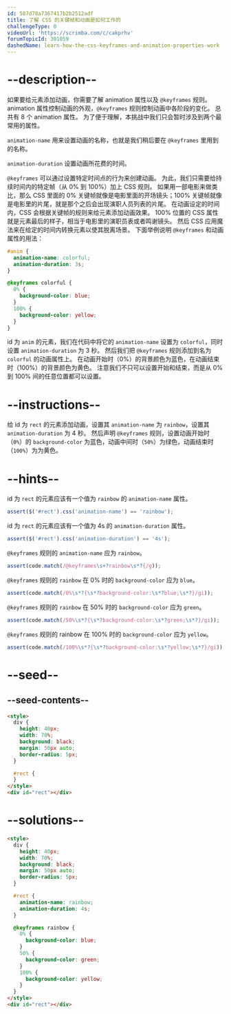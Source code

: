 ```yaml
---
id: 587d78a7367417b2b2512adf
title: 了解 CSS 的关键帧和动画是如何工作的
challengeType: 0
videoUrl: 'https://scrimba.com/c/cakprhv'
forumTopicId: 301059
dashedName: learn-how-the-css-keyframes-and-animation-properties-work
---
```


# --description--

如果要给元素添加动画，你需要了解 animation 属性以及 `@keyframes` 规则。 animation 属性控制动画的外观，`@keyframes` 规则控制动画中各阶段的变化。 总共有 8 个 animation 属性。 为了便于理解，本挑战中我们只会暂时涉及到两个最常用的属性。

`animation-name` 用来设置动画的名称，也就是我们稍后要在 `@keyframes` 里用到的名称。

`animation-duration` 设置动画所花费的时间。

`@keyframes` 可以通过设置特定时间点的行为来创建动画。 为此，我们只需要给持续时间内的特定帧（从 0% 到 100%）加上 CSS 规则。 如果用一部电影来做类比，那么 CSS 里面的 0% 关键帧就像是电影里面的开场镜头；100% 关键帧就像是电影里的片尾，就是那个之后会出现演职人员列表的片尾。 在动画设定的时间内，CSS 会根据关键帧的规则来给元素添加动画效果。 100% 位置的 CSS 属性就是元素最后的样子，相当于电影里的演职员表或者鸣谢镜头。 然后 CSS 应用魔法来在给定的时间内转换元素以使其脱离场景。 下面举例说明 `@keyframes` 和动画属性的用法：

```css
#anim {
  animation-name: colorful;
  animation-duration: 3s;
}

@keyframes colorful {
  0% {
    background-color: blue;
  }
  100% {
    background-color: yellow;
  }
}
```

id 为 `anim` 的元素，我们在代码中将它的 `animation-name` 设置为 `colorful`，同时设置 `animation-duration` 为 3 秒。 然后我们把 `@keyframes` 规则添加到名为 `colorful` 的动画属性上。 在动画开始时（0%）的背景颜色为蓝色，在动画结束时（100%）的背景颜色为黄色。 注意我们不只可以设置开始和结束，而是从 0% 到 100% 间的任意位置都可以设置。

# --instructions--

给 id 为 `rect` 的元素添加动画，设置其 `animation-name` 为 `rainbow`，设置其 `animation-duration` 为 4 秒。 然后声明 `@keyframes` 规则，设置动画开始时（`0%`）的 `background-color` 为蓝色，动画中间时（`50%`）为绿色，动画结束时（`100%`）为为黄色。

# --hints--

id 为 `rect` 的元素应该有一个值为 `rainbow` 的 `animation-name` 属性。

```js
assert($('#rect').css('animation-name') == 'rainbow');
```

id 为 `rect` 的元素应该有一个值为 4s 的 `animation-duration` 属性。

```js
assert($('#rect').css('animation-duration') == '4s');
```

`@keyframes` 规则的 `animation-name` 应为 `rainbow`。

```js
assert(code.match(/@keyframes\s+?rainbow\s*?{/g));
```

`@keyframes` 规则的 `rainbow` 在 0% 时的 `background-color` 应为 `blue`。

```js
assert(code.match(/0%\s*?{\s*?background-color:\s*?blue;\s*?}/gi));
```

`@keyframes` 规则的 `rainbow` 在 50% 时的 `background-color` 应为 `green`。

```js
assert(code.match(/50%\s*?{\s*?background-color:\s*?green;\s*?}/gi));
```

`@keyframes` 规则的 rainbow 在 100% 时的 `background-color` 应为 `yellow`。

```js
assert(code.match(/100%\s*?{\s*?background-color:\s*?yellow;\s*?}/gi));
```

# --seed--

## --seed-contents--

```html
<style>
  div {
    height: 40px;
    width: 70%;
    background: black;
    margin: 50px auto;
    border-radius: 5px;
  }

  #rect {
  }
</style>
<div id="rect"></div>
```

# --solutions--

```html
<style>
  div {
    height: 40px;
    width: 70%;
    background: black;
    margin: 50px auto;
    border-radius: 5px;
  }

  #rect {
    animation-name: rainbow;
    animation-duration: 4s;
  }

  @keyframes rainbow {
    0% {
      background-color: blue;
    }
    50% {
      background-color: green;
    }
    100% {
      background-color: yellow;
    }
  }
</style>
<div id="rect"></div>
```
